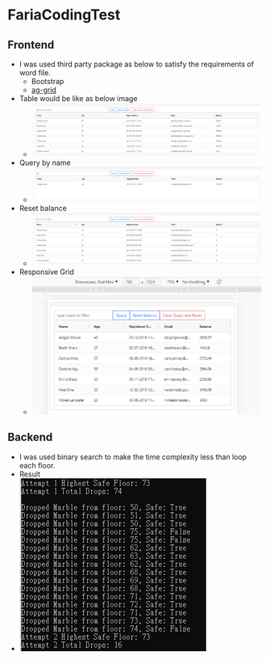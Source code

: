 # FariaCodingTest
## Frontend
* I was used third party package as below to satisfy the requirements of word file.
  * Bootstrap
  * [ag-grid](https://www.ag-grid.com/javascript-data-grid/getting-started/)
* Table would be like as below image
  * ![image info](./FrontEnd/Table1.PNG)
* Query by name
  * ![image info](./FrontEnd/Table2.PNG) 
* Reset balance
  * ![image info](./FrontEnd/Table3.PNG) 
* Responsive Grid
  * ![image info](./FrontEnd/Table4.PNG) 
## Backend
* I was used binary search to make the time complexity less than loop each floor.
 * Result
  * ![image info](./Backend/Result.PNG)   
